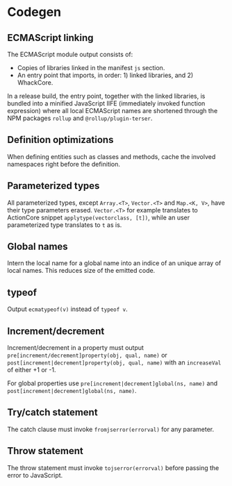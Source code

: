 # Codegen

## ECMAScript linking

The ECMAScript module output consists of:

* Copies of libraries linked in the manifest `js` section.
* An entry point that imports, in order: 1) linked libraries, and 2) WhackCore.

In a release build, the entry point, together with the linked libraries, is bundled into a minified JavaScript IIFE (immediately invoked function expression) where all local ECMAScript names are shortened through the NPM packages `rollup` and `@rollup/plugin-terser`.

## Definition optimizations

When defining entities such as classes and methods, cache the involved namespaces right before the definition.

## Parameterized types

All parameterized types, except `Array.<T>`, `Vector.<T>` and `Map.<K, V>`, have their type parameters erased.
`Vector.<T>` for example translates to ActionCore snippet `applytype(vectorclass, [t])`, while an user parameterized type translates to `t` as is.

## Global names

Intern the local name for a global name into an indice of an unique array of local names. This reduces size of the emitted code.

## typeof

Output `ecmatypeof(v)` instead of `typeof v`.

## Increment/decrement

Increment/decrement in a property must output `pre[increment/decrement]property(obj, qual, name)` or `post[increment|decrement]property(obj, qual, name)` with an `increaseVal` of either +1 or -1.

For global properties use `pre[increment|decrement]global(ns, name)` and `post[increment|decrement]global(ns, name)`.

## Try/catch statement

The catch clause must invoke `fromjserror(errorval)` for any parameter.

## Throw statement

The throw statement must invoke `tojserror(errorval)` before passing the error to JavaScript.